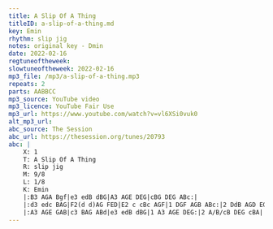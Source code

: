 ```yaml
---
title: A Slip Of A Thing
titleID: a-slip-of-a-thing.md
key: Emin
rhythm: slip jig
notes: original key - Dmin
date: 2022-02-16
regtuneoftheweek:
slowtuneoftheweek: 2022-02-16
mp3_file: /mp3/a-slip-of-a-thing.mp3
repeats: 2
parts: AABBCC
mp3_source: YouTube video
mp3_licence: YouTube Fair Use
mp3_url: https://www.youtube.com/watch?v=vl6XSi0vuk0
alt_mp3_url:
abc_source: The Session
abc_url: https://thesession.org/tunes/20793
abc: |
    X: 1
    T: A Slip Of A Thing
    R: slip jig
    M: 9/8
    L: 1/8
    K: Emin
    |:B3 AGA Bgf|e3 edB dBG|A3 AGE DEG|cBG DEG ABc:|
    |:d3 edc BAG|F2(d d)AG FED|E2 c cBc AGF|1 DGF AGB ABc:|2 DdB AGD EGB||
    |:A3 AGE GAB|c3 BAG ABd|e3 edB dBG|1 A3 AGE DEG:|2 A/B/cB DEG cBA||
---
```

